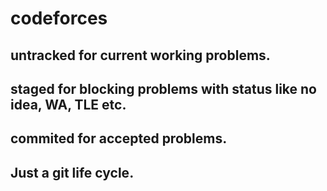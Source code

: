 # codeforces

## untracked for current working problems.
## staged for blocking problems with status like no idea, WA, TLE etc.
## commited for accepted problems.

## Just a git life cycle.
